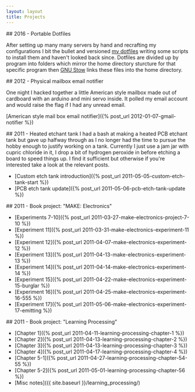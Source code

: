 ```yaml
---
layout: layout
title: Projects
---
```


<div class="projects">
<div class="project-entry">
## 2016 - Portable Dotfiles

After setting up many many servers by hand and recrafting my configurations I
bit the bullet and versioned [my
dotfiles](https://github.com/willprice/dotfiles) writing some scripts to install
them and haven't looked back since. Dotfiles are divided up by program into
folders which mirror the home directory sturcture for that specific program then
[GNU Stow](https://www.gnu.org/software/stow/) links these files into the home
directory.
</div>

<div class="project-entry">
## 2012 - Physical mailbox email notifier

One night I hacked together a little American style mailbox made out of
cardboard with an arduino and mini servo inside. It polled my email account and
would raise the flag if I had any unread email.

[American style mail box email notifier]({% post_url 2012-01-07-gmail-notifier %})
</div>

<div class="project-entry">
## 2011 - Heated etchant tank
I had a bash at making a heated PCB etchant tank but gave up halfway through as I no longer had the time to pursue the hobby enough to justify working on a tank. Currently I just use a jam jar with cupric chloride in it, I drop a bit of hydrogen peroxide in before etching a board to speed things up. I find it sufficient but otherwise if you're interested take a look at the relevant posts.

* [Custom etch tank introduction]({% post_url 2011-05-05-custom-etch-tank-start %})
* [PCB etch tank update]({% post_url 2011-05-06-pcb-etch-tank-update %})
</div>

<div class="project-entry">
## 2011 - Book project: "MAKE: Electronics"

* [Experiments 7-10]({% post_url 2011-03-27-make-electronics-project-7-10 %})
* [Experiment 11]({% post_url 2011-03-31-make-electronics-experiment-11 %})
* [Experiment 12]({% post_url 2011-04-07-make-electronics-experiment-12 %})
* [Experiment 13]({% post_url 2011-04-13-make-electronics-experiment-13 %})
* [Experiment 14]({% post_url 2011-04-14-make-electronics-experiment-14 %})
* [Experiment 15]({% post_url 2011-04-22-make-electronics-experiment-15-burglar %})
* [Experiment 16]({% post_url 2011-04-25-make-electronics-experiment-16-555 %})
* [Experiment 17]({% post_url 2011-05-06-make-electronics-experiment-17-emitting %})
</div>

<div class="project-entry">
## 2011 - Book project: "Learning Processing"

* [Chapter 1]({% post_url 2011-04-11-learning-processing-chapter-1 %})
* [Chapter 2]({% post_url 2011-04-13-learning-processing-chapter-2 %})
* [Chapter 3]({% post_url 2011-04-13-learning-processing-chapter-3 %})
* [Chapter 4]({% post_url 2011-04-17-learning-processing-chapter-4 %})
* [Chapter 5-1]({% post_url 2011-04-27-learning-processing-chapter-54-55 %})
* [Chapter 5-2]({% post_url 2011-05-01-learning-processing-chapter-56 %})
* [Misc notes]({{ site.baseurl }}/learning_processing/)
</div>
</div>
